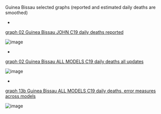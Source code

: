 Guinea Bissau selected graphs (reported and estimated daily deaths are smoothed) 

*

[graph 02 Guinea Bissau JOHN C19 daily deaths reported](https://github.com/pourmalek/CovidLongitudinal/blob/main/output/countries/Guinea%20Bissau/graph%2002%20Guinea%20Bissau%20JOHN%20C19%20daily%20deaths%20reported.pdf)

![image](https://github.com/pourmalek/CovidLongitudinal/assets/30849720/95de8405-b28f-43b7-894b-e111773ab174)

*

[graph 02 Guinea Bissau ALL MODELS C19 daily deaths all updates](https://github.com/pourmalek/CovidLongitudinal/blob/main/output/countries/Guinea%20Bissau/graph%2002%20Guinea%20Bissau%20ALL%20MODELS%20C19%20daily%20deaths%20all%20updates.pdf)

![image](https://github.com/pourmalek/CovidLongitudinal/assets/30849720/9a7d25b8-800a-49fb-831f-52d360dcc2e1)

*

[graph 13b Guinea Bissau ALL MODELS C19 daily deaths, error measures across models](https://github.com/pourmalek/CovidLongitudinal/blob/main/output/countries/Guinea%20Bissau/graph%2013b%20Guinea%20Bissau%20ALL%20MODELS%20C19%20daily%20deaths%2C%20error%20measures%20across%20models.pdf)

![image](https://github.com/pourmalek/CovidLongitudinal/assets/30849720/46e999cf-99ec-4d43-9edd-d185bf2279af)

